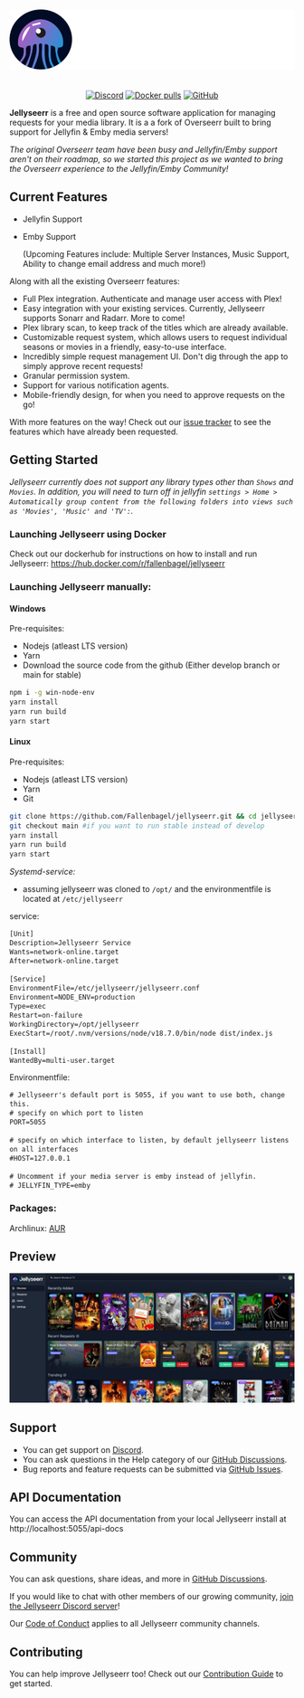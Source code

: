 <p align="center">
<img src="./public/logo_full.svg" alt="Jellyseerr" style="margin: 20px 0;">
</p>
<p align="center">
<a href="https://discord.gg/ckbvBtDJgC"><img src="https://img.shields.io/badge/Discord-Chat-lightgrey" alt="Discord"></a>
<a href="https://hub.docker.com/r/fallenbagel/jellyseerr"><img src="https://img.shields.io/docker/pulls/fallenbagel/jellyseerr" alt="Docker pulls"></a>
<a href="https://github.com/fallenbagel/jellyseerr/blob/develop/LICENSE"><img alt="GitHub" src="https://img.shields.io/github/license/fallenbagel/jellyseerr"></a>
</p>

**Jellyseerr** is a free and open source software application for managing requests for your media library. It is a a fork of Overseerr built to bring support for Jellyfin & Emby media servers!

_The original Overseerr team have been busy and Jellyfin/Emby support aren't on their roadmap, so we started this project as we wanted to bring the Overseerr experience to the Jellyfin/Emby Community!_

## Current Features

- Jellyfin Support
- Emby Support

  (Upcoming Features include: Multiple Server Instances, Music Support, Ability to change email address and much more!)

Along with all the existing Overseerr features:

- Full Plex integration. Authenticate and manage user access with Plex!
- Easy integration with your existing services. Currently, Jellyseerr supports Sonarr and Radarr. More to come!
- Plex library scan, to keep track of the titles which are already available.
- Customizable request system, which allows users to request individual seasons or movies in a friendly, easy-to-use interface.
- Incredibly simple request management UI. Don't dig through the app to simply approve recent requests!
- Granular permission system.
- Support for various notification agents.
- Mobile-friendly design, for when you need to approve requests on the go!

With more features on the way! Check out our [issue tracker](https://github.com/fallenbagel/jellyseerr/issues) to see the features which have already been requested.

## Getting Started

_*Jellyseerr currently does not support any library types other than *`Shows`* and *`Movies`*.
In addition, you will need to turn off in jellyfin `settings > Home > Automatically group content from the following folders into views such as 'Movies', 'Music' and 'TV':`.*_

### Launching Jellyseerr using Docker

Check out our dockerhub for instructions on how to install and run Jellyseerr:
https://hub.docker.com/r/fallenbagel/jellyseerr

### Launching Jellyseerr manually:

#### Windows

Pre-requisites:

- Nodejs (atleast LTS version)
- Yarn
- Download the source code from the github (Either develop branch or main for stable)

```bash
npm i -g win-node-env
yarn install
yarn run build
yarn start
```

#### Linux

Pre-requisites:

- Nodejs (atleast LTS version)
- Yarn
- Git

```bash
git clone https://github.com/Fallenbagel/jellyseerr.git && cd jellyseerr
git checkout main #if you want to run stable instead of develop
yarn install
yarn run build
yarn start
```

_Systemd-service:_

- assuming jellyseerr was cloned to `/opt/`
  and the environmentfile is located at `/etc/jellyseerr`

service:

```
[Unit]
Description=Jellyseerr Service
Wants=network-online.target
After=network-online.target

[Service]
EnvironmentFile=/etc/jellyseerr/jellyseerr.conf
Environment=NODE_ENV=production
Type=exec
Restart=on-failure
WorkingDirectory=/opt/jellyseerr
ExecStart=/root/.nvm/versions/node/v18.7.0/bin/node dist/index.js

[Install]
WantedBy=multi-user.target
```

Environmentfile:

```
# Jellyseerr's default port is 5055, if you want to use both, change this.
# specify on which port to listen
PORT=5055

# specify on which interface to listen, by default jellyseerr listens on all interfaces
#HOST=127.0.0.1

# Uncomment if your media server is emby instead of jellyfin.
# JELLYFIN_TYPE=emby
```

### Packages:

Archlinux: [AUR](https://aur.archlinux.org/packages/jellyseerr)

## Preview

<img src="./public/preview.jpg">

## Support

- You can get support on [Discord](https://discord.gg/ckbvBtDJgC).
- You can ask questions in the Help category of our [GitHub Discussions](https://github.com/fallenbagel/jellyseerr/discussions).
- Bug reports and feature requests can be submitted via [GitHub Issues](https://github.com/fallenbagel/jellyseerr/issues).

## API Documentation

You can access the API documentation from your local Jellyseerr install at http://localhost:5055/api-docs

## Community

You can ask questions, share ideas, and more in [GitHub Discussions](https://github.com/fallenbagel/jellyseerr/discussions).

If you would like to chat with other members of our growing community, [join the Jellyseerr Discord server](https://discord.gg/ckbvBtDJgC)!

Our [Code of Conduct](https://github.com/fallenbagel/jellyseerr/blob/develop/CODE_OF_CONDUCT.md) applies to all Jellyseerr community channels.

## Contributing

You can help improve Jellyseerr too! Check out our [Contribution Guide](https://github.com/fallenbagel/jellyseerr/blob/develop/CONTRIBUTING.md) to get started.
